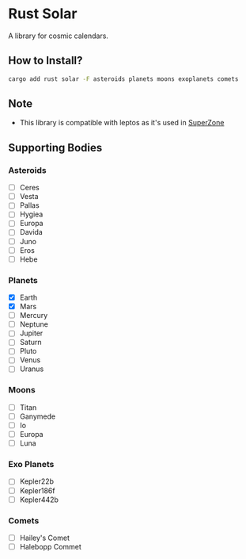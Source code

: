 # Rust Solar

A library for cosmic calendars. 
 
## How to Install?

```sh
cargo add rust solar -F asteroids planets moons exoplanets comets
```

## Note
 * This library is compatible with leptos as it's used in [SuperZone](https://superzone.vercel.app/)

## Supporting Bodies


### Asteroids
- [ ] Ceres
- [ ] Vesta
- [ ] Pallas
- [ ] Hygiea
- [ ] Europa
- [ ] Davida
- [ ] Juno
- [ ] Eros
- [ ] Hebe

### Planets
- [x] Earth
- [x] Mars
- [ ] Mercury
- [ ] Neptune
- [ ] Jupiter
- [ ] Saturn
- [ ] Pluto
- [ ] Venus
- [ ] Uranus

### Moons
- [ ] Titan
- [ ] Ganymede
- [ ] Io
- [ ] Europa
- [ ] Luna

### Exo Planets
- [ ] Kepler22b
- [ ] Kepler186f
- [ ] Kepler442b

### Comets
- [ ] Hailey's Comet
- [ ] Halebopp Commet
